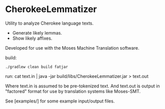 # CherokeeLemmatizer

Utility to analyze Cherokee language texts.

* Generate likely lemmas.
* Show likely affixes.

Developed for use with the Moses Machine Translation software.

build:
```
./gradlew clean build fatjar
```

run: 
cat text.in | java -jar build/libs/CherokeeLemmatizer.jar > text.out

Where text.in is assumed to be pre-tokenized text.
And text.out is output in "factored" format for use by translation systems like Moses-SMT.

See [examples/] for some example input/output files.
